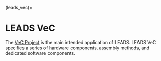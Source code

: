 (leads_vec)=

# LEADS VeC

The [VeC Project](https://www.villanovacollege.org/giving/vec-project) is the main intended application of LEADS. LEADS
VeC specifies a series of hardware components, assembly methods, and dedicated software components.
